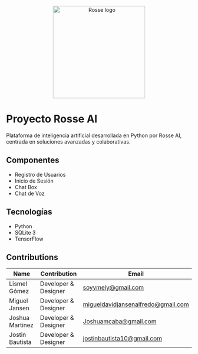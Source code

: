 <p align="center">
  <img src="ROSSE IA\Rosse IA\imagenes\a.png" alt="Rosse logo" width="250"/>
</p>

# Proyecto Rosse AI

Plataforma de inteligencia artificial desarrollada en Python por Rosse AI, centrada en soluciones avanzadas y colaborativas.

## Componentes

- Registro de Usuarios
- Inicio de Sesión
- Chat Box
- Chat de Voz
  
## Tecnologías

-  Python
- SQLite 3
- TensorFlow


## Contributions

| Name          | Contribution         | Email                                |
| ------------- | -------------------- | ------------------------------------ |
| Lismel Gómez  | Developer & Designer | <soyymely@gmail.com>                 |
| Miguel Jansen | Developer & Designer | <migueldavidjansenalfredo@gmail.com> |
|Joshua Martinez| Developer & Designer | <Joshuamcaba@gmail.com>              |
|Jostin Bautista| Developer & Designer | <jostinbautista10@gmail.com>         |
